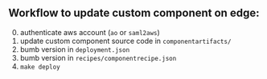 ## Workflow to update custom component on edge:
0. authenticate aws account (`ao` or `saml2aws`)
1. update custom component source code in `componentartifacts/`
2. bumb version in `deployment.json`
3. bumb version in `recipes/componentrecipe.json`
4. `make deploy`
